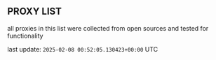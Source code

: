 ## PROXY LIST

all proxies in this list were collected from open sources and tested for functionality

last update: `2025-02-08 00:52:05.130423+00:00` UTC